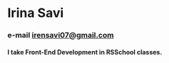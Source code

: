 # Irina Savi
### e-mail irensavi07@gmail.com
#### I take Front-End Development in RSSchool classes.
